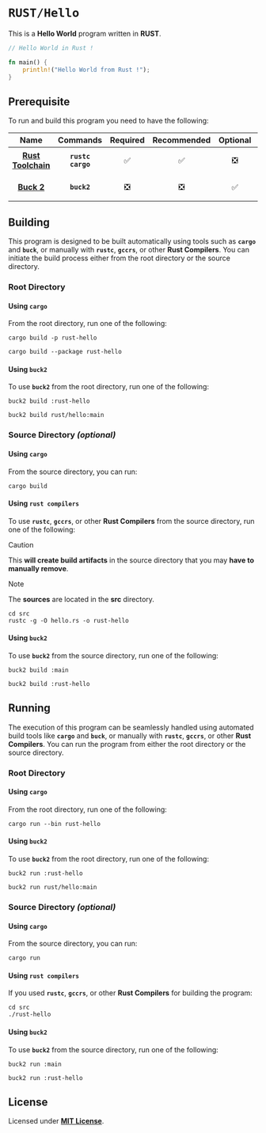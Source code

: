 # `RUST/Hello`

This is a **Hello World** program written in **RUST**.

``` Rust
// Hello World in Rust !

fn main() {
    println!("Hello World from Rust !");
}
```

## Prerequisite

To run and build this program you need to have the following:

<div align="center">

| Name | Commands | Required | Recommended | Optional | Notes |
|:----:|:--------:|:--------:|:-----------:|:--------:|:-----:|
| [**Rust Toolchain**](https://www.rust-lang.org/tools/install) | **`rustc`**<br>**`cargo`** | &#9989; | &#9989; | &#10062; | **`rustup install stable`** |
| [**Buck 2**](https://buck2.build/docs/getting_started/) | **`buck2`** | &#10062; | &#10062; | &#9989; | **`cargo install buck2`** |

</div>

## Building

This program is designed to be built automatically using tools such as
**`cargo`** and **`buck`**, or manually with **`rustc`**, **`gccrs`**, or other
**Rust Compilers**. You can initiate the build process either from the root
directory or the source directory.

### Root Directory

#### Using `cargo`

From the root directory, run one of the following:

```
cargo build -p rust-hello
```
```
cargo build --package rust-hello
```

#### Using `buck2`

To use **`buck2`** from the root directory, run one of the following:

```
buck2 build :rust-hello
```
```
buck2 build rust/hello:main
```

### Source Directory _(optional)_

#### Using `cargo`

From the source directory, you can run:

```
cargo build
```

#### Using `rust compilers`

To use **`rustc`**, **`gccrs`**, or other **Rust Compilers** from the source
directory, run one of the following:

> [!CAUTION]
> This **will create build artifacts** in the source directory that you may
> **have to manually remove**.

> [!NOTE]
> The **sources** are located in the **src** directory.

```
cd src
rustc -g -O hello.rs -o rust-hello
```

#### Using `buck2`

To use **`buck2`** from the source directory, run one of the following:

```
buck2 build :main
```
```
buck2 build :rust-hello
```

## Running

The execution of this program can be seamlessly handled using automated build
tools like **`cargo`** and **`buck`**, or manually with **`rustc`**,
**`gccrs`**, or other **Rust Compilers**. You can run the program from either
the root directory or the source directory.

### Root Directory

#### Using `cargo`

From the root directory, run one of the following:

```
cargo run --bin rust-hello
```

#### Using `buck2`

To use **`buck2`** from the root directory, run one of the following:

```
buck2 run :rust-hello
```
```
buck2 run rust/hello:main
```

### Source Directory _(optional)_

#### Using `cargo`

From the source directory, you can run:

```
cargo run
```

#### Using `rust compilers`

If you used **`rustc`**, **`gccrs`**, or other **Rust Compilers** for building
the program:

```
cd src
./rust-hello
```

#### Using `buck2`

To use **`buck2`** from the source directory, run one of the following:

```
buck2 run :main
```
```
buck2 run :rust-hello
```

## License

Licensed under [**MIT License**](LICENSE).
